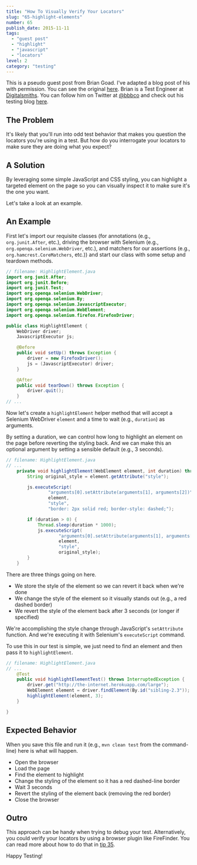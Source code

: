 ```yaml
---
title: "How To Visually Verify Your Locators"
slug: "65-highlight-elements"
number: 65
publish_date: 2015-11-11
tags:
  - "guest post"
  - "highlight"
  - "javascript"
  - "locators"
level: 2
category: "testing"
---
```


This is a pseudo guest post from Brian Goad. I've adapted a blog post of his with permission. You can see the original [here](http://swdandruby.wordpress.com/2013/07/19/did-i-select-the-right-element/). Brian is a Test Engineer at [Digitalsmiths](http://www.digitalsmiths.com/). You can follow him on Twitter at [@bbbco](https://twitter.com/bbbco) and check out his testing blog [here](http://swdandruby.wordpress.com/).

## The Problem

It's likely that you'll run into odd test behavior that makes you question the locators you're using in a test. But how do you interrogate your locators to make sure they are doing what you expect?

## A Solution

By leveraging some simple JavaScript and CSS styling, you can highlight a targeted element on the page so you can visually inspect it to make sure it's the one you want.

Let's take a look at an example.

## An Example

First let's import our requisite classes (for annotations (e.g., `org.junit.After`, etc.), driving the browser with Selenium (e.g., `org.openqa.selenium.WebDriver`, etc.), and matchers for our assertions (e.g., `org.hamcrest.CoreMatchers`, etc.)) and start our class with some setup and teardown methods.

```java
// filename: HighlightElement.java
import org.junit.After;
import org.junit.Before;
import org.junit.Test;
import org.openqa.selenium.WebDriver;
import org.openqa.selenium.By;
import org.openqa.selenium.JavascriptExecutor;
import org.openqa.selenium.WebElement;
import org.openqa.selenium.firefox.FirefoxDriver;

public class HighlightElement {
    WebDriver driver;
    JavascriptExecutor js;

    @Before
    public void setUp() throws Exception {
        driver = new FirefoxDriver();
        js = (JavascriptExecutor) driver;
    }

    @After
    public void tearDown() throws Exception {
        driver.quit();
    }
// ...
```

Now let's create a `highlightElement` helper method that will accept a Selenium WebDriver `element` and a time to wait (e.g., `duration`) as arguments.

By setting a duration, we can control how long to highlight an element on the page before reverting the styling back. And we can make this an optional argument by setting a sensible default (e.g., 3 seconds).

```java
// filename: HighlightElement.java
// ...
    private void highlightElement(WebElement element, int duration) throws InterruptedException {
        String original_style = element.getAttribute("style");

        js.executeScript(
                "arguments[0].setAttribute(arguments[1], arguments[2])",
                element,
                "style",
                "border: 2px solid red; border-style: dashed;");

        if (duration > 0) {
            Thread.sleep(duration * 1000);
            js.executeScript(
                    "arguments[0].setAttribute(arguments[1], arguments[2])",
                    element,
                    "style",
                    original_style);
        }
    }
```

There are three things going on here.

+ We store the style of the element so we can revert it back when we're done
+ We change the style of the element so it visually stands out (e.g., a red dashed border)
+ We revert the style of the element back after 3 seconds (or longer if specified)

We're accomplishing the style change through JavaScript's `setAttribute` function. And we're executing it with Selenium's `executeScript` command.

To use this in our test is simple, we just need to find an element and then pass it to `highlightElement`.

```java
// filename: HighlightElement.java
// ...
    @Test
    public void highlightElementTest() throws InterruptedException {
        driver.get("http://the-internet.herokuapp.com/large");
        WebElement element = driver.findElement(By.id("sibling-2.3"));
        highlightElement(element, 3);
    }

}
```

## Expected Behavior

When you save this file and run it (e.g., `mvn clean test` from the command-line) here is what will happen.

+ Open the browser
+ Load the page
+ Find the element to highlight
+ Change the styling of the element so it has a red dashed-line border
+ Wait 3 seconds
+ Revert the styling of the element back (removing the red border)
+ Close the browser

## Outro

This approach can be handy when trying to debug your test. Alternatively, you could verify your locators by using a browser plugin like FireFinder. You can read more about how to do that in [tip 35](/tips/verifying-locators).

Happy Testing!
